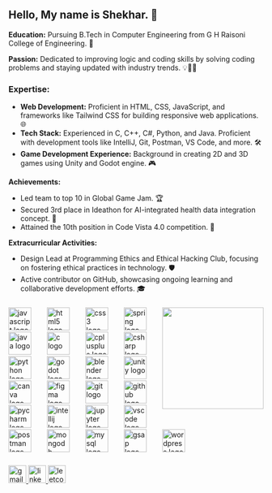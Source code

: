 ## Hello, My name is Shekhar. 👋

**Education:** Pursuing B.Tech in Computer Engineering from G H Raisoni College of Engineering. 🏫

**Passion:** Dedicated to improving logic and coding skills by solving coding problems and staying updated with industry trends. 💡👨‍💻

### Expertise:


- **Web Development:** Proficient in HTML, CSS, JavaScript, and frameworks like Tailwind CSS for building responsive web applications. 🌐
- **Tech Stack:** Experienced in C, C++, C#, Python, and Java. Proficient with development tools like IntelliJ, Git, Postman, VS Code, and more. 🛠️
- **Game Development Experience:** Background in creating 2D and 3D games using Unity and Godot engine. 🎮

**Achievements:**
- Led team to top 10 in Global Game Jam. 🏆
- Secured 3rd place in Ideathon for AI-integrated health data integration concept. 🥉
- Attained the 10th position in Code Vista 4.0 competition. 🏅

**Extracurricular Activities:**
- Design Lead at Programming Ethics and Ethical Hacking Club, focusing on fostering ethical practices in technology. 🛡️
- Active contributor on GitHub, showcasing ongoing learning and collaborative development efforts. 🎓


###

<img align="right" height="200" src="https://media1.tenor.com/m/JwRNTvlcBF4AAAAC/mario-super-mario.gif"  />

###
<div align="left">
<img src="https://skillicons.dev/icons?i=js" height="45" alt="javascript logo" />
<img width="23" />
<img src="https://skillicons.dev/icons?i=html" height="45" alt="html5 logo" />
<img width="23" />
<img src="https://skillicons.dev/icons?i=css" height="45" alt="css3 logo" />
<img width="23" />
<img src="https://skillicons.dev/icons?i=spring" height="45" alt="spring logo" />
<img width="23" />
<img src="https://skillicons.dev/icons?i=java" height="45" alt="java logo" />
<img width="23" />
<img src="https://skillicons.dev/icons?i=c" height="45" alt="c logo" />
<img width="23" />
<img src="https://skillicons.dev/icons?i=cpp" height="45" alt="cplusplus logo" />
<img width="23" />
<img src="https://skillicons.dev/icons?i=cs" height="45" alt="csharp logo" />
<img width="23" />
<img src="https://skillicons.dev/icons?i=py" height="45" alt="python logo" />
<img width="23" />
<img src="https://skillicons.dev/icons?i=godot" height="45" alt="godot logo" />
<img width="23" />
<img src="https://skillicons.dev/icons?i=blender" height="45" alt="blender logo" />
<img width="23" />
<img src="https://skillicons.dev/icons?i=unity" height="45" alt="unity logo" />
<img width="23" />
<img src="https://cdn.jsdelivr.net/gh/devicons/devicon/icons/canva/canva-original.svg" height="45" alt="canva logo" />
<img width="23" />
<img src="https://skillicons.dev/icons?i=figma" height="45" alt="figma logo" />
<img width="23" />
<img src="https://skillicons.dev/icons?i=git" height="45" alt="git logo" />
<img width="23" />
<img src="https://skillicons.dev/icons?i=github" height="45" alt="github logo" />
<img width="23" />
<img src="https://cdn.jsdelivr.net/gh/devicons/devicon/icons/pycharm/pycharm-original.svg" height="45" alt="pycharm logo" />
<img width="23" />
<img src="https://cdn.jsdelivr.net/gh/devicons/devicon/icons/intellij/intellij-original.svg" height="45" alt="intellij logo" />
<img width="23" />
<img src="https://cdn.jsdelivr.net/gh/devicons/devicon/icons/jupyter/jupyter-original.svg" height="45" alt="jupyter logo" />
<img width="23" />
<img src="https://skillicons.dev/icons?i=vscode" height="45" alt="vscode logo" />
<img width="23" />
<img src="https://skillicons.dev/icons?i=postman" height="45" alt="postman logo" />
<img width="23" />
<img src="https://skillicons.dev/icons?i=mongodb" height="45" alt="mongodb logo" />
<img width="23" />
<img src="https://skillicons.dev/icons?i=mysql" height="45" alt="mysql logo" />
<img width="23" />
<img src="https://th.bing.com/th?id=OIP.99YCwxgloR7q_iL-2XW4lgHaGc&w=267&h=233&c=8&rs=1&qlt=90&o=6&dpr=1.3&pid=3.1&rm=2" height="45" alt="gsap logo" />
<img width="23" />
<img src="https://skillicons.dev/icons?i=wordpress" height="45" alt="wordpress logo" />


</div>


###



<div align="left">
  <a href="mailto:shekhardase@gmail.com" target="_blank">
    <img src="https://img.shields.io/static/v1?message=Gmail&logo=gmail&label=&color=D14836&logoColor=white&labelColor=&style=for-the-badge" height="35" alt="gmail logo"  />
  </a>
  <a href="https://www.linkedin.com/in/shekhar2004/" target="_blank">
    <img src="https://img.shields.io/static/v1?message=LinkedIn&logo=linkedin&label=&color=0077B5&logoColor=white&labelColor=&style=for-the-badge" height="35" alt="linkedin logo"  />
  </a>
  <a href="https://leetcode.com/u/Shekhar_2004/" target="_blank">
    <img src="https://img.shields.io/static/v1?message=LeetCode&logo=leetcode&label=&color=FFA116&logoColor=white&labelColor=&style=for-the-badge" height="35" alt="leetcode logo"  />
  </a>
</div>





</div>




